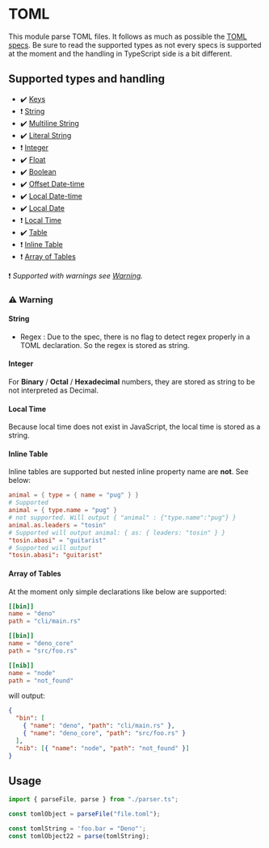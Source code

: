 # TOML

This module parse TOML files. It follows as much as possible the
[TOML specs](https://github.com/toml-lang/toml). Be sure to read the supported
types as not every specs is supported at the moment and the handling in
TypeScript side is a bit different.

## Supported types and handling

- :heavy_check_mark: [Keys](https://github.com/toml-lang/toml#string)
- :exclamation: [String](https://github.com/toml-lang/toml#string)
- :heavy_check_mark:
  [Multiline String](https://github.com/toml-lang/toml#string)
- :heavy_check_mark: [Literal String](https://github.com/toml-lang/toml#string)
- :exclamation: [Integer](https://github.com/toml-lang/toml#integer)
- :heavy_check_mark: [Float](https://github.com/toml-lang/toml#float)
- :heavy_check_mark: [Boolean](https://github.com/toml-lang/toml#boolean)
- :heavy_check_mark:
  [Offset Date-time](https://github.com/toml-lang/toml#offset-date-time)
- :heavy_check_mark:
  [Local Date-time](https://github.com/toml-lang/toml#local-date-time)
- :heavy_check_mark: [Local Date](https://github.com/toml-lang/toml#local-date)
- :exclamation: [Local Time](https://github.com/toml-lang/toml#local-time)
- :heavy_check_mark: [Table](https://github.com/toml-lang/toml#table)
- :exclamation: [Inline Table](https://github.com/toml-lang/toml#inline-table)
- :exclamation: [Array of Tables](https://github.com/toml-lang/toml#array-of-tables)

:exclamation: _Supported with warnings see [Warning](#Warning)._

### :warning: Warning

#### String

- Regex : Due to the spec, there is no flag to detect regex properly
  in a TOML declaration. So the regex is stored as string.

#### Integer

For **Binary** / **Octal** / **Hexadecimal** numbers,
they are stored as string to be not interpreted as Decimal.

#### Local Time

Because local time does not exist in JavaScript, the local time is stored as a string.

#### Inline Table

Inline tables are supported but nested inline property name are **not**. See below:

```toml
animal = { type = { name = "pug" } } 
# Supported
animal = { type.name = "pug" }
# not supported. Will output { "animal" : {"type.name":"pug"} }
animal.as.leaders = "tosin"
# Supported will output animal: { as: { leaders: "tosin" } }
"tosin.abasi" = "guitarist"
# Supported will output
"tosin.abasi": "guitarist"
```

#### Array of Tables

At the moment only simple declarations like below are supported:

```toml
[[bin]]
name = "deno"
path = "cli/main.rs"

[[bin]]
name = "deno_core"
path = "src/foo.rs"

[[nib]]
name = "node"
path = "not_found"
```

will output:

```json
{
  "bin": [
    { "name": "deno", "path": "cli/main.rs" },
    { "name": "deno_core", "path": "src/foo.rs" }
  ],
  "nib": [{ "name": "node", "path": "not_found" }]
}
```

## Usage

```ts
import { parseFile, parse } from "./parser.ts";

const tomlObject = parseFile("file.toml");

const tomlString = 'foo.bar = "Deno"';
const tomlObject22 = parse(tomlString);
```
